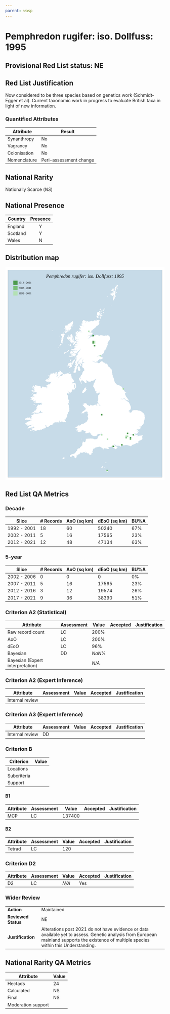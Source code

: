 ```yaml
---
parent: wasp
---
```

# Pemphredon rugifer: iso. Dollfuss: 1995

## Provisional Red List status: NE

## Red List Justification
Now considered to be three species based on genetics work (Schmidt-Egger et al). Current taxonomic work in progress to evaluate British taxa in light of new information.
### Quantified Attributes
|Attribute|Result|
|---|---|
|Synanthropy|No|
|Vagrancy|No|
|Colonisation|No|
|Nomenclature|Peri-assessment change|


## National Rarity
Nationally Scarce (*NS*)

## National Presence
|Country|Presence
|---|:-:|
|England|Y|
|Scotland|Y|
|Wales|N|


## Distribution map
![](../map/390.svg)

## Red List QA Metrics
### Decade
| Slice | # Records | AoO (sq km) | dEoO (sq km) |BU%A |
|---|---|---|---|---|
|1992 - 2001|18|60|50240|67%|
|2002 - 2011|5|16|17565|23%|
|2012 - 2021|12|48|47134|63%|
### 5-year
| Slice | # Records | AoO (sq km) | dEoO (sq km) |BU%A |
|---|---|---|---|---|
|2002 - 2006|0|0|0|0%|
|2007 - 2011|5|16|17565|23%|
|2012 - 2016|3|12|19574|26%|
|2017 - 2021|9|36|38390|51%|
### Criterion A2 (Statistical)
|Attribute|Assessment|Value|Accepted|Justification
|---|---|---|---|---|
|Raw record count|LC|200%|||
|AoO|LC|200%|||
|dEoO|LC|96%|||
|Bayesian|DD|*NaN*%|||
|Bayesian (Expert interpretation)||*N/A*|||
### Criterion A2 (Expert Inference)
|Attribute|Assessment|Value|Accepted|Justification
|---|---|---|---|---|
|Internal review|||||
### Criterion A3 (Expert Inference)
|Attribute|Assessment|Value|Accepted|Justification
|---|---|---|---|---|
|Internal review|DD||||
### Criterion B
|Criterion| Value|
|---|---|
|Locations||
|Subcriteria||
|Support||
#### B1
|Attribute|Assessment|Value|Accepted|Justification
|---|---|---|---|---|
|MCP|LC|137400|||
#### B2
|Attribute|Assessment|Value|Accepted|Justification
|---|---|---|---|---|
|Tetrad|LC|120|||
### Criterion D2
|Attribute|Assessment|Value|Accepted|Justification
|---|---|---|---|---|
|D2|LC|*N/A*|Yes||
### Wider Review
|  |  |
|---|---|
|**Action**|Maintained|
|**Reviewed Status**|NE|
|**Justification**|Alterations post 2021 do not have evidence or data available yet to assess. Genetic analysis from European mainland supports the existence of multiple species within this Understanding.|


## National Rarity QA Metrics
|Attribute|Value|
|---|---|
|Hectads|24|
|Calculated|NS|
|Final|NS|
|Moderation support||



